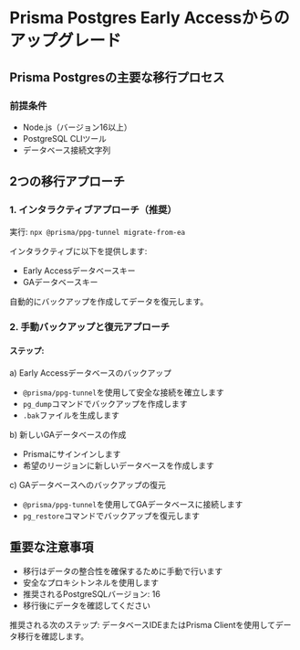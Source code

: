 # Prisma Postgres Early Accessからのアップグレード

## Prisma Postgresの主要な移行プロセス

### 前提条件
- Node.js（バージョン16以上）
- PostgreSQL CLIツール
- データベース接続文字列

## 2つの移行アプローチ

### 1. インタラクティブアプローチ（推奨）
実行: `npx @prisma/ppg-tunnel migrate-from-ea`

インタラクティブに以下を提供します:
- Early Accessデータベースキー
- GAデータベースキー

自動的にバックアップを作成してデータを復元します。

### 2. 手動バックアップと復元アプローチ

#### ステップ:

a) Early Accessデータベースのバックアップ
- `@prisma/ppg-tunnel`を使用して安全な接続を確立します
- `pg_dump`コマンドでバックアップを作成します
- `.bak`ファイルを生成します

b) 新しいGAデータベースの作成
- Prismaにサインインします
- 希望のリージョンに新しいデータベースを作成します

c) GAデータベースへのバックアップの復元
- `@prisma/ppg-tunnel`を使用してGAデータベースに接続します
- `pg_restore`コマンドでバックアップを復元します

## 重要な注意事項
- 移行はデータの整合性を確保するために手動で行います
- 安全なプロキシトンネルを使用します
- 推奨されるPostgreSQLバージョン: 16
- 移行後にデータを確認してください

推奨される次のステップ: データベースIDEまたはPrisma Clientを使用してデータ移行を確認します。
